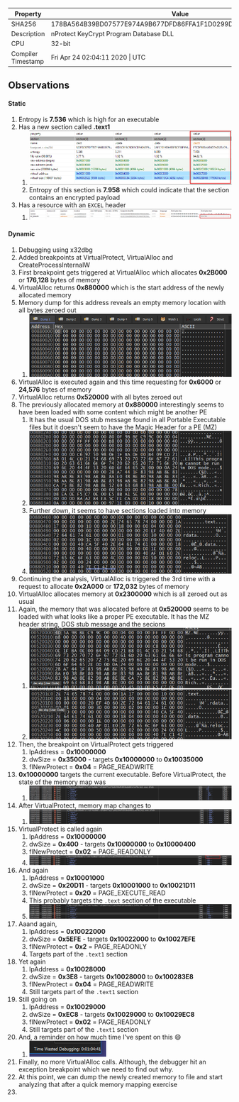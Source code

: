 

| Property           | Value                                                            |
| ------------------ | ---------------------------------------------------------------- |
| SHA256             | 178BA564B39BD07577E974A9B677DFD86FFA1F1D0299DFD958EB883C5EF6C3E1 |
| Description        | nProtect KeyCrypt Program Database DLL                           |
| CPU                | 32-bit                                                           |
| Compiler Timestamp | Fri Apr 24 02:04:11 2020 \| UTC                                  |



## Observations

#### Static
1. Entropy is **7.536** which is high for an executable
2. Has a new section called **.text1**
	1. ![](attachments/Pasted%20image%2020240428093358.png)
	2. Entropy of this section is **7.958** which could indicate that the section contains an encrypted payload
3. Has a resource with an `EXCEL` header
	1. ![](attachments/Pasted%20image%2020240428093544.png)

#### Dynamic
1. Debugging using x32dbg
2. Added breakpoints at VirtualProtect, VirtualAlloc and CreateProcessInternalW
3. First breakpoint gets triggered at VirtualAlloc which allocates **0x2B000** or **176,128** bytes of memory
4. VirtualAlloc returns **0x880000** which is the start address of the newly allocated memory
5. Memory dump for this address reveals an empty memory location with all bytes zeroed out
	1. ![](attachments/Pasted%20image%2020240428095916.png)
6. VirtualAlloc is executed again and this time requesting for **0x6000** or **24,576** bytes of memory
7. VirtualAlloc returns **0x520000** with all bytes zeroed out
8. The previously allocated memory at **0x880000** interestingly seems to have been loaded with some content which might be another PE
	1. It has the usual DOS stub message found in all Portable Executable files but it doesn't seem to have the Magic Header for a PE (MZ)
	2. ![](attachments/Pasted%20image%2020240428101231.png)
	3. Further down, it seems to have sections loaded into memory
	4. ![](attachments/Pasted%20image%2020240428101317.png)
9. Continuing the analysis, VirtualAlloc is triggered the 3rd time with a request to allocate **0x2A000** or **172,032** bytes of memory
10. VirtualAlloc allocates memory at **0x2300000** which is all zeroed out as usual
11. Again, the memory that was allocated before at **0x520000** seems to be loaded with what looks like a proper PE executable. It has the MZ header string, DOS stub message and the secions
	1. ![](attachments/Pasted%20image%2020240428101955.png)
	2. ![](attachments/Pasted%20image%2020240428102013.png)
12. Then, the breakpoint on VirtualProtect gets triggered
	1. lpAddress = **0x10000000**
	2. dwSize = **0x35000** - targets **0x10000000** to **0x10035000**
	3. flNewProtect = **0x04** = PAGE_READWRITE
13. **0x10000000** targets the current executable. Before VirtualProtect, the state of the memory map was
	1. ![](attachments/Pasted%20image%2020240428105320.png)
14. After VirtualProtect, memory map changes to
	1. ![](attachments/Pasted%20image%2020240428105418.png)
15. VirtualProtect is called again
	1. lpAddress = **0x10000000**
	2. dwSize = **0x400** - targets **0x10000000** to **0x10000400**
	3. flNewProtect = **0x02** = PAGE_READONLY
	4. ![](attachments/Pasted%20image%2020240428110226.png)
16. And again
	1. lpAddress = **0x10001000**
	2. dwSize = **0x20D11** - targets **0x10001000** to **0x10021D11**
	3. flNewProtect = **0x20** = PAGE_EXECUTE_READ
	4. This probably targets the `.text` section of the executable
	5. ![](attachments/Pasted%20image%2020240428110858.png)
17. Aaand again,
	1. lpAddress = **0x10022000**
	2. dwSize = **0x5EFE** - targets **0x10022000** to **0x10027EFE**
	3. flNewProtect = **0x2** = PAGE_READONLY
	4. Targets part of the `.text1` section
18. Yet again
	1. lpAddress = **0x10028000**
	2. dwSize = **0x3E8** - targets **0x10028000** to **0x100283E8**
	3. flNewProtect = **0x04** = PAGE_READWRITE
	4. Still targets part of the `.text1` section
19. Still going on
	1. lpAddress = **0x10029000**
	2. dwSize = **0xEC8** - targets **0x10029000** to **0x10029EC8**
	3. flNewProtect = **0x02** = PAGE_READONLY
	4. Still targets part of the `.text1` section
20. And, a reminder on how much time I've spent on this :smile:
	1. ![](attachments/Pasted%20image%2020240428112117.png)
21. Finally, no more VirtualAlloc calls. Although, the debugger hit an exception breakpoint which we need to find out why.
22. At this point, we can dump the newly created memory to file and start analyzing that after a quick memory mapping exercise
23. 